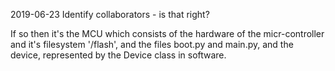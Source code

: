 2019-06-23
Identify collaborators - is that right?

If so then it's the MCU which consists of the hardware of the micr-controller and it's filesystem '/flash', and the files boot.py and main.py, and the device, represented by the Device class in software.
